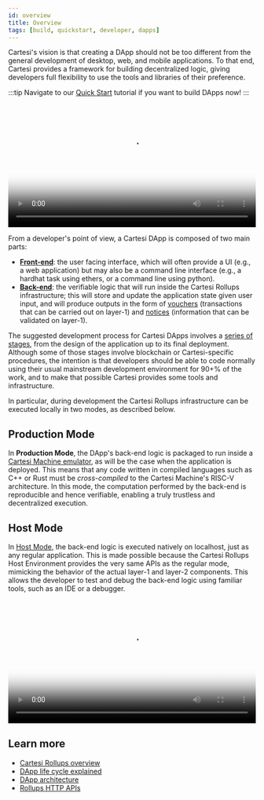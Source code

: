```yaml
---
id: overview
title: Overview
tags: [build, quickstart, developer, dapps]
---
```



Cartesi's vision is that creating a DApp should not be too different from the general development of desktop, web, and mobile applications. To that end, Cartesi provides a framework for building decentralized logic, giving developers full flexibility to use the tools and libraries of their preference.

:::tip
Navigate to our [Quick Start](./run-dapp.md) tutorial if you want to build DApps now!
:::

<video width="100%" controls poster="/img/architecture_dapp.png">
    <source src="/videos/HLA_video.mp4" type="video/mp4" />
    Your browser does not support the video tag.
</video>

From a developer's point of view, a Cartesi DApp is composed of two main parts:
- **[Front-end](../dapp-architecture.md#back-end)**: the user facing interface, which will often provide a UI (e.g., a web application) but may also be a command line interface (e.g., a hardhat task using ethers, or a command line using python).
- **[Back-end](../dapp-architecture.md#back-end)**: the verifiable logic that will run inside the Cartesi Rollups infrastructure; this will store and update the application state given user input, and will produce outputs in the form of [vouchers](../main-concepts.md#vouchers) (transactions that can be carried out on layer-1) and [notices](../main-concepts.md#notices) (information that can be validated on layer-1).

The suggested development process for Cartesi DApps involves a [series of stages](../dapp-life-cycle.md), from the design of the application up to its final deployment. Although some of those stages involve blockchain or Cartesi-specific procedures, the intention is that developers should be able to code normally using their usual mainstream development environment for 90+% of the work, and to make that possible Cartesi provides some tools and infrastructure.

In particular, during development the Cartesi Rollups infrastructure can be executed locally in two modes, as described below.

## Production Mode

In **Production Mode**, the DApp's back-end logic is packaged to run inside a [Cartesi Machine emulator](/machine/intro), as will be the case when the application is deployed. This means that any code written in compiled languages such as C++ or Rust must be _cross-compiled_ to the Cartesi Machine's RISC-V architecture. In this mode, the computation performed by the back-end is reproducible and hence verifiable, enabling a truly trustless and decentralized execution.

## Host Mode

In [Host Mode](./dapp-host-mode.md), the back-end logic is executed natively on localhost, just as any regular application. This is made possible because the Cartesi Rollups Host Environment provides the very same APIs as the regular mode, mimicking the behavior of the actual layer-1 and layer-2 components. This allows the developer to test and debug the back-end logic using familiar tools, such as an IDE or a debugger.

<video width="100%" controls poster="/img/prodvshost.png">
    <source src="/videos/Running_DApps_video.mp4" type="video/mp4" />
    Your browser does not support the video tag.
</video>

## Learn more

* [Cartesi Rollups overview](../overview.md)
* [DApp life cycle explained](../dapp-life-cycle.md)
* [DApp architecture](../dapp-architecture.md)
* [Rollups HTTP APIs](../http-api.md)
